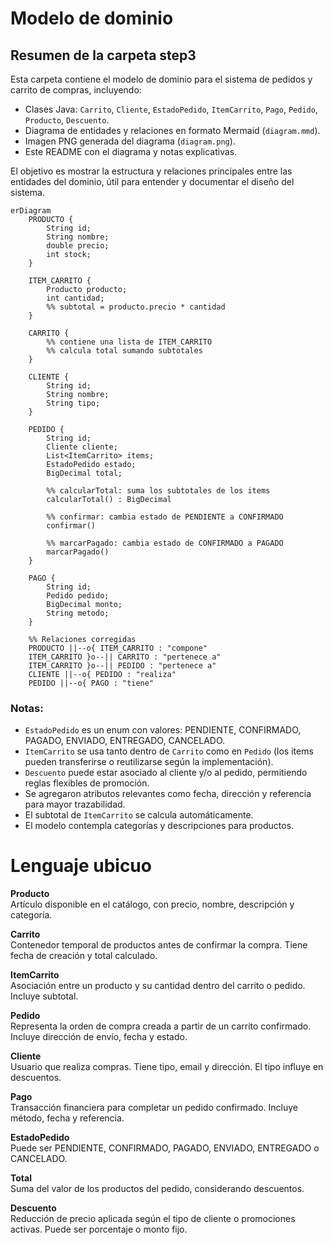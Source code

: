 # Modelo de dominio
## Resumen de la carpeta step3

Esta carpeta contiene el modelo de dominio para el sistema de pedidos y carrito de compras, incluyendo:

- Clases Java: `Carrito`, `Cliente`, `EstadoPedido`, `ItemCarrito`, `Pago`, `Pedido`, `Producto`, `Descuento`.
- Diagrama de entidades y relaciones en formato Mermaid (`diagram.mmd`).
- Imagen PNG generada del diagrama (`diagram.png`).
- Este README con el diagrama y notas explicativas.

El objetivo es mostrar la estructura y relaciones principales entre las entidades del dominio, útil para entender y documentar el diseño del sistema.

```mermaid
erDiagram
    PRODUCTO {
        String id;
        String nombre;
        double precio;
        int stock;
    }

    ITEM_CARRITO {
        Producto producto;
        int cantidad;
        %% subtotal = producto.precio * cantidad
    }

    CARRITO {
        %% contiene una lista de ITEM_CARRITO
        %% calcula total sumando subtotales
    }

    CLIENTE {
        String id;
        String nombre;
        String tipo;
    }

    PEDIDO {
        String id;
        Cliente cliente;
        List<ItemCarrito> items;
        EstadoPedido estado;
        BigDecimal total;

        %% calcularTotal: suma los subtotales de los items
        calcularTotal() : BigDecimal

        %% confirmar: cambia estado de PENDIENTE a CONFIRMADO
        confirmar()

        %% marcarPagado: cambia estado de CONFIRMADO a PAGADO
        marcarPagado()
    }

    PAGO {
        String id;
        Pedido pedido;
        BigDecimal monto;
        String metodo;
    }

    %% Relaciones corregidas
    PRODUCTO ||--o{ ITEM_CARRITO : "compone"
    ITEM_CARRITO }o--|| CARRITO : "pertenece a"
    ITEM_CARRITO }o--|| PEDIDO : "pertenece a"
    CLIENTE ||--o{ PEDIDO : "realiza"
    PEDIDO ||--o{ PAGO : "tiene"

```

### Notas:

- `EstadoPedido` es un enum con valores: PENDIENTE, CONFIRMADO, PAGADO, ENVIADO, ENTREGADO, CANCELADO.
- `ItemCarrito` se usa tanto dentro de `Carrito` como en `Pedido` (los items pueden transferirse o reutilizarse según la implementación).
- `Descuento` puede estar asociado al cliente y/o al pedido, permitiendo reglas flexibles de promoción.
- Se agregaron atributos relevantes como fecha, dirección y referencia para mayor trazabilidad.
- El subtotal de `ItemCarrito` se calcula automáticamente.
- El modelo contempla categorías y descripciones para productos.

# Lenguaje ubicuo

**Producto**  
Artículo disponible en el catálogo, con precio, nombre, descripción y categoría.

**Carrito**  
Contenedor temporal de productos antes de confirmar la compra. Tiene fecha de creación y total calculado.

**ItemCarrito**  
Asociación entre un producto y su cantidad dentro del carrito o pedido. Incluye subtotal.

**Pedido**  
Representa la orden de compra creada a partir de un carrito confirmado. Incluye dirección de envío, fecha y estado.

**Cliente**  
Usuario que realiza compras. Tiene tipo, email y dirección. El tipo influye en descuentos.

**Pago**  
Transacción financiera para completar un pedido confirmado. Incluye método, fecha y referencia.

**EstadoPedido**  
Puede ser PENDIENTE, CONFIRMADO, PAGADO, ENVIADO, ENTREGADO o CANCELADO.

**Total**  
Suma del valor de los productos del pedido, considerando descuentos.

**Descuento**  
Reducción de precio aplicada según el tipo de cliente o promociones activas. Puede ser porcentaje o monto fijo.
